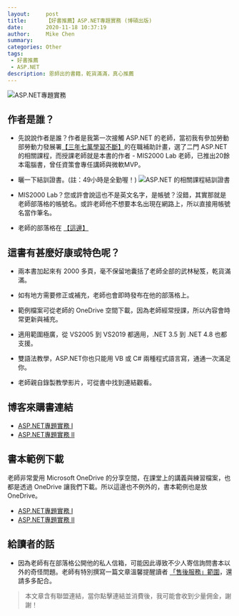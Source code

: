 ```yaml
---
layout:     post
title:      【好書推薦】ASP.NET專題實務 (博碩出版)
date:       2020-11-18 10:37:19
author:     Mike Chen
summary:    
categories: Other
tags:
 - 好書推薦
 - ASP.NET
description: 恩師出的書籍，乾貨滿滿，真心推薦
---
```

![ASP.NET專題實務](https://i.imgur.com/AijCOwG.jpg)

## 作者是誰？

* 先說說作者是誰？作者是我第一次接觸 ASP.NET 的老師，當初我有參加勞動部勞動力發展署[【三年七萬學習不斷】](https://www.wda.gov.tw/News_Content.aspx?n=1C70EFC8E5FD1DD2&sms=CAB9903ECBBD14F1&s=DB57727FF40305AF)的在職補助計畫，選了二門 ASP.NET 的相關課程，而授課老師就是本書的作者 - MIS2000 Lab 老師，已推出20餘本電腦書，曾任資策會專任講師與微軟MVP。

* 曬一下結訓證書。(註：49小時是全勤喔！)
![ASP.NET 的相關課程結訓證書](https://i.imgur.com/2xgxtxf.jpg)

* MIS2000 Lab？您或許會說這也不是英文名字，是帳號？沒錯，其實那就是老師部落格的帳號名。或許老師他不想要本名出現在網路上，所以直接用帳號名當作筆名。

* 老師的部落格在 [【這邊】](https://dotblogs.com.tw/mis2000lab)

## 這書有甚麼好康或特色呢？

* 兩本書加起來有 2000 多頁，毫不保留地囊括了老師全部的武林秘笈，乾貨滿滿。

* 如有地方需要修正或補充，老師也會即時發布在他的部落格上。

* 範例檔案可從老師的 OneDrive 空間下載，因為老師經常授課，所以內容會時常更新與補充。

* 適用範圍極廣，從 VS2005 到 VS2019 都適用，.NET 3.5 到 .NET 4.8 也都支援。

* 雙語法教學，ASP.NET你也只能用 VB 或 C# 兩種程式語言寫，通通一次滿足你。

* 老師親自錄製教學影片，可從書中找到連結觀看。

## 博客來購書連結

* [ASP.NET專題實務 I](https://www.books.com.tw/exep/assp.php/mikechen2020/products/0010838440?utm_source=mikechen2020&utm_medium=ap-books&utm_content=recommend&utm_campaign=ap-202011)
* [ASP.NET專題實務 II](https://www.books.com.tw/exep/assp.php/mikechen2020/products/0010838463?utm_source=mikechen2020&utm_medium=ap-books&utm_content=recommend&utm_campaign=ap-202011)

## 書本範例下載

老師非常愛用 Microsoft OneDrive 的分享空間，在課堂上的講義與練習檔案，也都是透過 OneDrive 讓我們下載。所以這邊也不例外的，書本範例也是放 OneDrive。

* [ASP.NET專題實務 I](https://onedrive.live.com/?id=6F7F668080F24B20%212411&cid=6F7F668080F24B20)
* [ASP.NET專題實務 II](https://onedrive.live.com/?id=6F7F668080F24B20%211731&cid=6F7F668080F24B20)

## 給讀者的話

* 因為老師有在部落格公開他的私人信箱，可能因此導致不少人寄信詢問書本以外的奇怪問題。老師有特別撰寫一篇文章溫馨提醒讀者 [「售後服務」範圍](https://dotblogs.com.tw/mis2000lab/2011/07/27/32183)，還請多多配合。

> 本文章含有聯盟連結，當你點擊連結並消費後，我可能會收到少量佣金，謝謝！